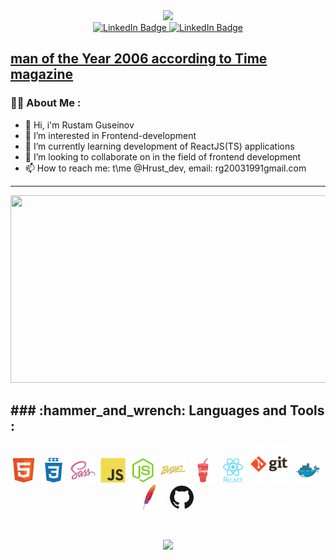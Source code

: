 

<div id="header" align="center">
  <img src="https://media.giphy.com/media/M9gbBd9nbDrOTu1Mqx/giphy.gif" width="100"/>
</div>

<div id="badges" align="center">
  <a href="https://vk.com/rustamguseinov">
    <img src="https://img.shields.io/badge/VK-blue?style=for-the-badge&logo=linkedin&logoColor=white" alt="LinkedIn Badge"/>
     <a href="https://www.linkedin.com/in/rustam-guseinov-476925258/">
    <img src="https://img.shields.io/badge/Linkedin-blue?style=for-the-badge&logo=linkedin&logoColor=white" alt="LinkedIn Badge"/>
</div>

  <h2 text-align: center;><a href="https://content.time.com/time/specials/packages/0,28757,2019341,00.html" alt="you" >man of the Year 2006 according to Time magazine</a></h2>

### :woman_technologist: About Me :
- 👋 Hi, i'm Rustam Guseinov
- 👀 I’m interested in Frontend-development
- 🌱 I’m currently learning development of ReactJS(TS) applications
- 💞️ I’m looking to collaborate on in the field of frontend development
- 📫 How to reach me: t\me @Hrust_dev, email: rg20031991gmail.com
---

<div align="center">
  <img src="https://media.giphy.com/media/pjzDQopYUV63qM6tam/giphy.gif" width="600" height="300"/>
</div>

<h2>### :hammer_and_wrench: Languages and Tools : </h2 text-align="center">
<div align="center">
  <img src="https://github.com/devicons/devicon/blob/master/icons/html5/html5-original.svg" title="HTML5" alt="HTML" width="40" height="40"/>&nbsp;
  <img src="https://github.com/devicons/devicon/blob/master/icons/css3/css3-plain-wordmark.svg"  title="CSS3" alt="CSS" width="40" height="40"/>&nbsp;
  <img src="https://github.com/devicons/devicon/blob/master/icons/sass/sass-original.svg" title="Sass" alt="Sass" width="40" height="40"/>&nbsp;
  <img src="https://github.com/devicons/devicon/blob/master/icons/javascript/javascript-original.svg" title="JavaScript" alt="JavaScript" width="40" height="40"/>&nbsp;
  <img src="https://github.com/devicons/devicon/blob/master/icons/nodejs/nodejs-original.svg" title="NodeJS" alt="NodeJS" width="40" height="40"/>&nbsp;
  <img src="https://github.com/devicons/devicon/blob/master/icons/babel/babel-original.svg" title="Babel" alt="Babel" width="40" height="40"/>&nbsp;
  <img src="https://github.com/devicons/devicon/blob/master/icons/gulp/gulp-plain.svg" title="Gulp" alt="Gulp" width="40" height="40"/>&nbsp;
  <img src="https://github.com/devicons/devicon/blob/master/icons/react/react-original-wordmark.svg" title="React" alt="React" width="40" height="40"/>&nbsp;
  <img src="https://github.com/devicons/devicon/blob/master/icons/git/git-original-wordmark.svg" title="Git" alt="Git" width="60" height="60"/> &nbsp;
  <img src="https://github.com/devicons/devicon/blob/master/icons/docker/docker-original.svg" title="docker" alt="docker" width="40" height="40" /> &nbsp;
  <img src="https://github.com/devicons/devicon/blob/master/icons/apache/apache-original.svg" title="apache" alt="apache" width="40" height="40" /> &nbsp;
  <img src="https://github.com/devicons/devicon/blob/master/icons/github/github-original.svg" title="github" alt="github" width="40" height="40" /> &nbsp;
</div>

<br /><div id="header" align="center">
  <img src="https://media.giphy.com/media/fwbZnTftCXVocKzfxR/giphy.gif" width="200"/>
</div>


<!---
Rustam200391/Rustam200391 is a ✨ special ✨ repository because its `README.md` (this file) appears on your GitHub profile.
You can click the Preview link to take a look at your changes.
--->
